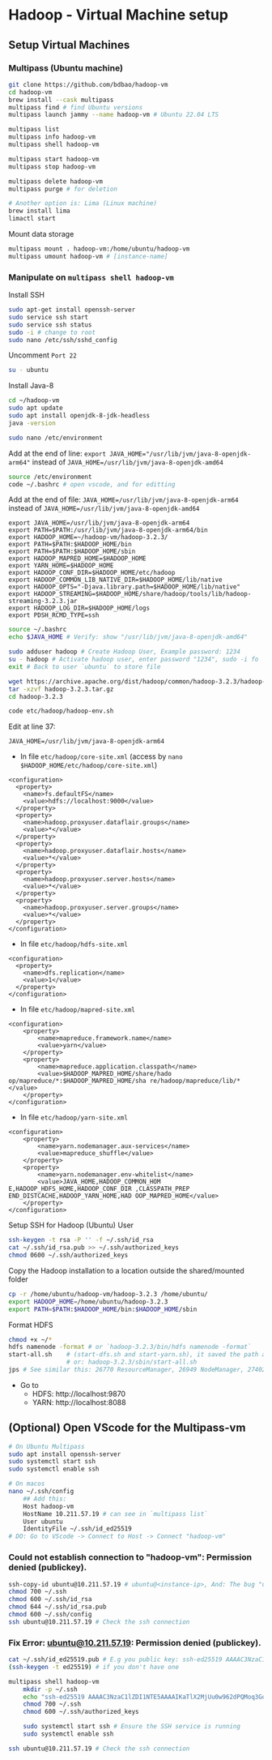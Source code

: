 # Hadoop - Virtual Machine setup

## Setup Virtual Machines
### Multipass (Ubuntu machine)
```bash
git clone https://github.com/bdbao/hadoop-vm
cd hadoop-vm
brew install --cask multipass
multipass find # find Ubuntu versions
multipass launch jammy --name hadoop-vm # Ubuntu 22.04 LTS

multipass list
multipass info hadoop-vm
multipass shell hadoop-vm

multipass start hadoop-vm
multipass stop hadoop-vm

multipass delete hadoop-vm
multipass purge # for deletion

# Another option is: Lima (Linux machine)
brew install lima
limactl start
```
Mount data storage
```bash
multipass mount . hadoop-vm:/home/ubuntu/hadoop-vm
multipass umount hadoop-vm # [instance-name]
```
### Manipulate on `multipass shell hadoop-vm`
Install SSH
```bash
sudo apt-get install openssh-server
sudo service ssh start
sudo service ssh status
sudo -i # change to root
sudo nano /etc/ssh/sshd_config
```
Uncomment `Port 22`
```bash
su - ubuntu
```
Install Java-8
```bash
cd ~/hadoop-vm
sudo apt update
sudo apt install openjdk-8-jdk-headless
java -version
```
```bash
sudo nano /etc/environment
```
Add at the end of line: `export JAVA_HOME="/usr/lib/jvm/java-8-openjdk-arm64"`
instead of `JAVA_HOME=/usr/lib/jvm/java-8-openjdk-amd64`
```bash
source /etc/environment
code ~/.bashrc # open vscode, and for editting
```
Add at the end of file:
`JAVA_HOME=/usr/lib/jvm/java-8-openjdk-arm64`
instead of `JAVA_HOME=/usr/lib/jvm/java-8-openjdk-amd64`
```
export JAVA_HOME=/usr/lib/jvm/java-8-openjdk-arm64
export PATH=$PATH:/usr/lib/jvm/java-8-openjdk-arm64/bin
export HADOOP_HOME=~/hadoop-vm/hadoop-3.2.3/
export PATH=$PATH:$HADOOP_HOME/bin
export PATH=$PATH:$HADOOP_HOME/sbin
export HADOOP_MAPRED_HOME=$HADOOP_HOME
export YARN_HOME=$HADOOP_HOME
export HADOOP_CONF_DIR=$HADOOP_HOME/etc/hadoop
export HADOOP_COMMON_LIB_NATIVE_DIR=$HADOOP_HOME/lib/native
export HADOOP_OPTS="-Djava.library.path=$HADOOP_HOME/lib/native"
export HADOOP_STREAMING=$HADOOP_HOME/share/hadoop/tools/lib/hadoop-streaming-3.2.3.jar
export HADOOP_LOG_DIR=$HADOOP_HOME/logs
export PDSH_RCMD_TYPE=ssh
```
```bash
source ~/.bashrc
echo $JAVA_HOME # Verify: show "/usr/lib/jvm/java-8-openjdk-amd64"

sudo adduser hadoop # Create Hadoop User, Example password: 1234
su - hadoop # Activate hadoop user, enter password "1234", sudo -i fo `root` user
exit # Back to user `ubuntu` to store file

wget https://archive.apache.org/dist/hadoop/common/hadoop-3.2.3/hadoop-3.2.3.tar.gz
tar -xzvf hadoop-3.2.3.tar.gz
cd hadoop-3.2.3
```
```bash
code etc/hadoop/hadoop-env.sh
```
Edit at line 37:
```
JAVA_HOME=/usr/lib/jvm/java-8-openjdk-arm64
```
- In file `etc/hadoop/core-site.xml` (access by `nano $HADOOP_HOME/etc/hadoop/core-site.xml`)
```
<configuration>
  <property>
    <name>fs.defaultFS</name> 
    <value>hdfs://localhost:9000</value> 
  </property> 
  <property>
    <name>hadoop.proxyuser.dataflair.groups</name> 
    <value>*</value> 
  </property>
  <property>
    <name>hadoop.proxyuser.dataflair.hosts</name> 
    <value>*</value> 
  </property>
  <property>
    <name>hadoop.proxyuser.server.hosts</name> 
    <value>*</value> 
  </property>
  <property>
    <name>hadoop.proxyuser.server.groups</name> 
    <value>*</value> 
  </property>
</configuration>
```
- In file `etc/hadoop/hdfs-site.xml`
```
<configuration>
  <property> 
    <name>dfs.replication</name> 
    <value>1</value>
  </property>
</configuration>
```
- In file `etc/hadoop/mapred-site.xml`
```
<configuration>
    <property> 
        <name>mapreduce.framework.name</name>
        <value>yarn</value> 
    </property> 
    <property>
        <name>mapreduce.application.classpath</name> 
        <value>$HADOOP_MAPRED_HOME/share/hado op/mapreduce/*:$HADOOP_MAPRED_HOME/sha re/hadoop/mapreduce/lib/*</value>
    </property> 
</configuration>
```
- In file `etc/hadoop/yarn-site.xml`
```
<configuration>
    <property> 
        <name>yarn.nodemanager.aux-services</name> 
        <value>mapreduce_shuffle</value>
    </property>
    <property> 
        <name>yarn.nodemanager.env-whitelist</name>
        <value>JAVA_HOME,HADOOP_COMMON_HOM E,HADOOP_HDFS_HOME,HADOOP_CONF_DIR ,CLASSPATH_PREP END_DISTCACHE,HADOOP_YARN_HOME,HAD OOP_MAPRED_HOME</value>
    </property> 
</configuration>
```
Setup SSH for Hadoop (Ubuntu) User
```bash
ssh-keygen -t rsa -P '' -f ~/.ssh/id_rsa
cat ~/.ssh/id_rsa.pub >> ~/.ssh/authorized_keys
chmod 0600 ~/.ssh/authorized_keys
```
Copy the Hadoop installation to a location outside the shared/mounted folder
```bash
cp -r /home/ubuntu/hadoop-vm/hadoop-3.2.3 /home/ubuntu/
export HADOOP_HOME=/home/ubuntu/hadoop-3.2.3
export PATH=$PATH:$HADOOP_HOME/bin:$HADOOP_HOME/sbin
```

Format HDFS
```bash
chmod +x ~/*
hdfs namenode -format # or `hadoop-3.2.3/bin/hdfs namenode -format`
start-all.sh    # (start-dfs.sh and start-yarn.sh), it saved the path already
                # or: hadoop-3.2.3/sbin/start-all.sh
jps # See similar this: 26770 ResourceManager, 26949 NodeManager, 27402 Jps, 25355 DataNode, 25611 SecondaryNameNode
```
- Go to
  - HDFS: http://localhost:9870
  - YARN: http://localhost:8088

## (Optional) Open VScode for the Multipass-vm
```bash
# On Ubuntu Multipass
sudo apt install openssh-server
sudo systemctl start ssh
sudo systemctl enable ssh

# On macos
nano ~/.ssh/config
    ## Add this:
    Host hadoop-vm
    HostName 10.211.57.19 # can see in `multipass list`
    User ubuntu
    IdentityFile ~/.ssh/id_ed25519
# DO: Go to VScode -> Connect to Host -> Connect "hadoop-vm"
```
### Could not establish connection to "hadoop-vm": Permission denied (publickey).
```bash
ssh-copy-id ubuntu@10.211.57.19 # ubuntu@<instance-ip>, And: The bug "ubuntu@10.211.57.19: Permission denied (publickey)" bellow occurs
chmod 700 ~/.ssh
chmod 600 ~/.ssh/id_rsa
chmod 644 ~/.ssh/id_rsa.pub
chmod 600 ~/.ssh/config
ssh ubuntu@10.211.57.19 # Check the ssh connection
```

### Fix Error: ubuntu@10.211.57.19: Permission denied (publickey).
```bash
cat ~/.ssh/id_ed25519.pub # E.g you public key: ssh-ed25519 AAAAC3NzaC1lZDI1NTE5AAAAIKaTlX2MjUu0w962dPQMoq3Gq6Y3Ec5la2qh3SVu4R8k bdbao@bdbaos-MBP.local
(ssh-keygen -t ed25519) # if you don't have one

multipass shell hadoop-vm
    mkdir -p ~/.ssh
    echo "ssh-ed25519 AAAAC3NzaC1lZDI1NTE5AAAAIKaTlX2MjUu0w962dPQMoq3Gq6Y3Ec5la2qh3SVu4R8k bdbao@bdbaos-MBP.local" >> ~/.ssh/authorized_keys # "your-public-key-here"
    chmod 700 ~/.ssh
    chmod 600 ~/.ssh/authorized_keys

    sudo systemctl start ssh # Ensure the SSH service is running
    sudo systemctl enable ssh

ssh ubuntu@10.211.57.19 # Check the ssh connection
```
